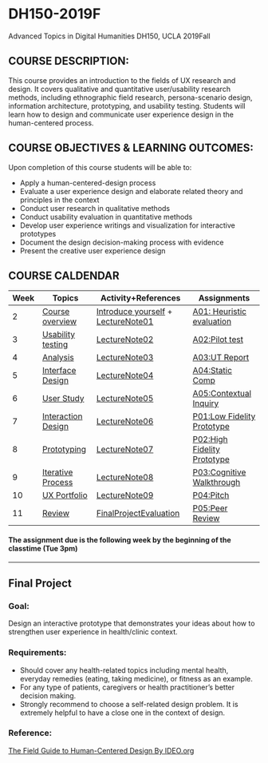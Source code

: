 # DH150-2019F
Advanced Topics in Digital Humanities DH150, UCLA 2019Fall

## COURSE DESCRIPTION:
This course provides an introduction to the fields of UX research and design. It covers qualitative and quantitative user/usability research methods, including ethnographic field research, persona-scenario design, information architecture, prototyping, and usability testing. Students will learn how to design and communicate user experience design in the human-centered process.

## COURSE OBJECTIVES & LEARNING OUTCOMES:
Upon completion of this course students will be able to:
- Apply a human-centered-design process 
- Evaluate a user experience design and elaborate related theory and principles in the context
- Conduct user research in qualitative methods
- Conduct usability evaluation in quantitative methods
- Develop user experience writings and visualization for interactive prototypes
- Document the design decision-making process with evidence
- Present the creative user experience design

## COURSE CALDENDAR

Week    |       Topics      |   Activity+References      |   Assignments 
--------|-------------------|--------------------------|------------------------
2       | [Course overview](https://drive.google.com/open?id=1JPVj-MKGr7sYPIGGus9VdIoM7IxXPeY3) | [Introduce yourself](https://forms.gle/97rDHQ8kqK1aygEo8) + [LectureNote01](https://github.com/UX-UI-Design-Lab/DH150-2019F/wiki/LectureNote01)| [A01: Heuristic evaluation](https://drive.google.com/open?id=1oxr_PpL0Jm50jVEzOwG3e6Afw20weUb3)
3       | [Usability testing](https://)  | [LectureNote02]() | [A02:Pilot test](https://)
4       | [Analysis](https://)  | [LectureNote03]() | [A03:UT Report]()
5       | [Interface Design]()  | [LectureNote04]() | [A04:Static Comp]()
6       | [User Study]() | [LectureNote05]() | [A05:Contextual Inquiry]() 
7       | [Interaction Design]() | [LectureNote06]() | [P01:Low Fidelity Prototype]()
8       | [Prototyping]() | [LectureNote07]() | [P02:High Fidelity Prototype]()
9       | [Iterative Process]() | [LectureNote08]() | [P03:Cognitive Walkthrough]()
10       | [UX Portfolio]() | [LectureNote09]() | [P04:Pitch]()
11      | [Review]() | [FinalProjectEvaluation]() | [P05:Peer Review]()

#### The assignment due is the following week by the beginning of the classtime (Tue 3pm)

---

## Final Project
### Goal:
Design an interactive prototype that demonstrates your ideas about how to strengthen user experience in health/clinic context. 

### Requirements:
- Should cover any health-related topics including mental health, everyday remedies (eating, taking medicine), or fitness as an example. 
- For any type of patients, caregivers or health practitioner’s better decision making. 
- Strongly recommend to choose a self-related design problem. It is extremely helpful to have a close one in the context of design.

### Reference:
[The Field Guide to Human-Centered Design By IDEO.org](http://d1r3w4d5z5a88i.cloudfront.net/assets/guide/Field%20Guide%20to%20Human-Centered%20Design_IDEOorg_English-ee47a1ed4b91f3252115b83152828d7e.pdf)



